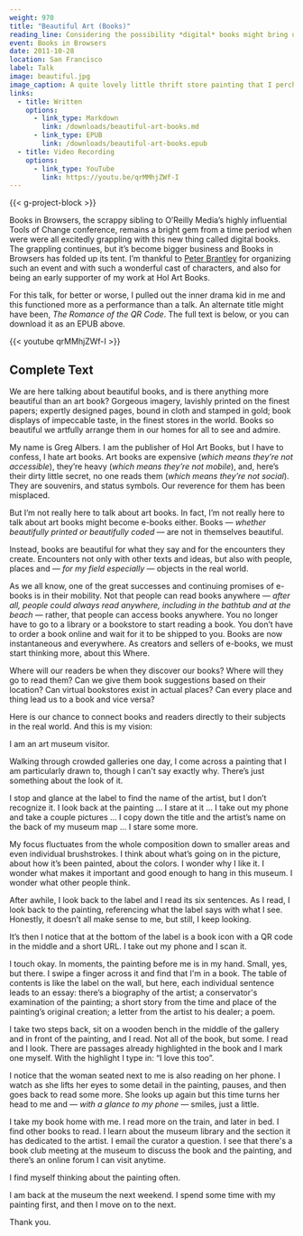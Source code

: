```yaml
---
weight: 970
title: "Beautiful Art (Books)"
reading_line: Considering the possibility *digital* books might bring us closer to the *physical* artwork
event: Books in Browsers
date: 2011-10-28
location: San Francisco
label: Talk
image: beautiful.jpg
image_caption: A quite lovely little thrift store painting that I perched on the wall behind me at the actual talk, in lieu of slides
links:
  - title: Written
    options:
      - link_type: Markdown
        link: /downloads/beautiful-art-books.md
      - link_type: EPUB
        link: /downloads/beautiful-art-books.epub  
  - title: Video Recording
    options:
      - link_type: YouTube
        link: https://youtu.be/qrMMhjZWf-I
---
```


{{< g-project-block >}}

Books in Browsers, the scrappy sibling to O’Reilly Media’s highly influential Tools of Change conference, remains a bright gem from a time period when were were all excitedly grappling with this new thing called digital books. The grappling continues, but it’s become bigger business and Books in Browsers has folded up its tent. I’m thankful to [Peter Brantley](https://twitter.com/naypinya) for organizing such an event and with such a wonderful cast of characters, and also for being an early supporter of my work at Hol Art Books.

For this talk, for better or worse, I pulled out the inner drama kid in me and this functioned more as a performance than a talk. An alternate title might have been, *The Romance of the QR Code*. The full text is below, or you can download it as an EPUB above.

{{< youtube qrMMhjZWf-I >}}

## Complete Text

We are here talking about beautiful books, and is there anything more beautiful than an art book? Gorgeous imagery, lavishly printed on the finest papers; expertly designed pages, bound in cloth and stamped in gold; book displays of impeccable taste, in the finest stores in the world. Books so beautiful we artfully arrange them in our homes for all to see and admire.  

My name is Greg Albers. I am the publisher of  Hol Art Books, but I have to confess, I hate art books. Art books are expensive (*which means they’re not accessible*), they’re heavy (*which means they’re not mobile*), and, here’s their dirty little secret, no one reads them (*which means they’re not social*). They are souvenirs, and status symbols. Our reverence for them has been misplaced.  

But I’m not really here to talk about art books. In fact, I’m not really here to talk about art books might become e-books either. Books — *whether beautifully printed or beautifully coded* — are not in themselves beautiful.

Instead, books are beautiful for what they say and for the encounters they create. Encounters not only with other texts and ideas, but also with people, places and — *for my field especially* — objects in the real world. 

As we all know, one of the great successes and continuing promises of e-books is in their mobility. Not that people can read books anywhere — *after all, people could always read anywhere, including in the bathtub and at the beach* — rather, that people can access books anywhere. You no longer have to go to a library or a bookstore to start reading a book. You don’t have to order a book online and wait for it to be shipped to you. Books are now instantaneous and everywhere. As creators and sellers of e-books, we must start thinking more, about this Where.  

Where will our readers be when they discover our books? Where will they go to read them? Can we give them book suggestions based on their location? Can virtual bookstores exist in actual places? Can every place and thing lead us to a book and vice versa?   

Here is our chance to connect books and readers directly to their subjects in the real world. And this is my vision: 

I am an art museum visitor. 

Walking through crowded galleries one day, I come across a painting that I am particularly drawn to, though I can't say exactly why. There’s just something about the look of it.  

I stop and glance at the label to find the name of the artist, but I don’t recognize it. I look back at the painting … I stare at it … I take out my phone and take a couple pictures … I copy down the title and the artist’s name on the back of my museum map … I stare some more. 

My focus fluctuates from the whole composition down to smaller areas and even individual brushstrokes. I think about what’s going on in the picture, about how it’s been painted, about the colors. I wonder why I like it. I wonder what makes it important and good enough to hang in this museum. I wonder what other people think.  

After awhile, I look back to the label and I read its six sentences. As I read, I look back to the painting, referencing what the label says with what I see. Honestly, it doesn’t all make sense to me, but still, I keep looking. 

It’s then I notice that at the bottom of the label is a book icon with a QR code in the middle and a short URL. I take out my phone and I scan it. 

I touch okay. In moments, the painting before me is in my hand. Small, yes, but there. I swipe a finger across it and find that I'm in a book. The table of contents is like the label on the wall, but here, each individual sentence leads to an essay: there’s a biography of the artist; a conservator's examination of the painting; a short story from the time and place of the painting’s original creation; a letter from the artist to his dealer; a poem. 

I take two steps back, sit on a wooden bench in the middle of the gallery and in front of the painting, and I read. Not all of the book, but some. I read and I look. There are passages already highlighted in the book and I mark one myself. With the highlight I type in: “I love this too”. 

I notice that the woman seated next to me is also reading on her phone. I watch as she lifts her eyes to some detail in the painting, pauses, and then goes back to read some more. She looks up again but this time turns her head to me and — *with a glance to my phone* — smiles, just a little.  

I take my book home with me. I read more on the train, and later in bed. I find other books to read.  I learn about the museum library and the section it has dedicated to the artist. I email the curator a question. I see that there's a book club meeting at the museum to discuss the book and the painting, and there’s an online forum I can visit anytime.  

I find myself thinking about the painting often. 

I am back at the museum the next weekend. I spend some time with my painting first, and then I move on to the next.  

Thank you.  
